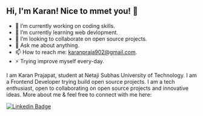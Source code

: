 ## Hi, I'm Karan! Nice to mmet you! 👋
- 🔭 I’m currently working on coding skills.
- 🌱 I’m currently learning web devlopment.
- 👯 I’m looking to collaborate on open source projects.
- 💬 Ask me about anything.
- 📫 How to reach me: karanpraja902@gmail.com.
- ⚡ Trying improve myself every-day.

I am Karan Prajapat, student at Netaji Subhas University of Technology. I am a Frontend Developer trying build open source projects. I am a tech enthusiast, open to collaborating on open source projects and innovative ideas. More about me & feel free to connect with me here:

[![Linkedin Badge](https://img.shields.io/badge/-karanprajapat-blue?style=flat-square&logo=Linkedin&logoColor=white&link=https://www.linkedin.com/in/karan-prajapat-246371228/)](https://www.linkedin.com/in/karan-prajapat-246371228/)


